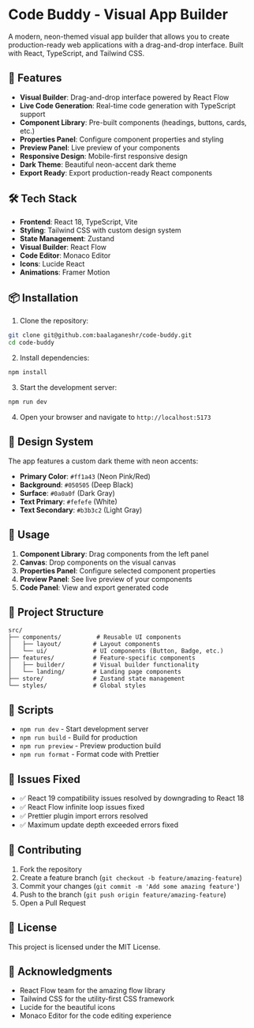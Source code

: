 # Code Buddy - Visual App Builder

A modern, neon-themed visual app builder that allows you to create production-ready web applications with a drag-and-drop interface. Built with React, TypeScript, and Tailwind CSS.

## 🚀 Features

- **Visual Builder**: Drag-and-drop interface powered by React Flow
- **Live Code Generation**: Real-time code generation with TypeScript support
- **Component Library**: Pre-built components (headings, buttons, cards, etc.)
- **Properties Panel**: Configure component properties and styling
- **Preview Panel**: Live preview of your components
- **Responsive Design**: Mobile-first responsive design
- **Dark Theme**: Beautiful neon-accent dark theme
- **Export Ready**: Export production-ready React components

## 🛠️ Tech Stack

- **Frontend**: React 18, TypeScript, Vite
- **Styling**: Tailwind CSS with custom design system
- **State Management**: Zustand
- **Visual Builder**: React Flow
- **Code Editor**: Monaco Editor
- **Icons**: Lucide React
- **Animations**: Framer Motion

## 📦 Installation

1. Clone the repository:
```bash
git clone git@github.com:baalaganeshr/code-buddy.git
cd code-buddy
```

2. Install dependencies:
```bash
npm install
```

3. Start the development server:
```bash
npm run dev
```

4. Open your browser and navigate to `http://localhost:5173`

## 🎨 Design System

The app features a custom dark theme with neon accents:

- **Primary Color**: `#ff1a43` (Neon Pink/Red)
- **Background**: `#050505` (Deep Black)
- **Surface**: `#0a0a0f` (Dark Gray)
- **Text Primary**: `#fefefe` (White)
- **Text Secondary**: `#b3b3c2` (Light Gray)

## 🚀 Usage

1. **Component Library**: Drag components from the left panel
2. **Canvas**: Drop components on the visual canvas
3. **Properties Panel**: Configure selected component properties
4. **Preview Panel**: See live preview of your components
5. **Code Panel**: View and export generated code

## 📁 Project Structure

```
src/
├── components/          # Reusable UI components
│   ├── layout/         # Layout components
│   └── ui/             # UI components (Button, Badge, etc.)
├── features/           # Feature-specific components
│   ├── builder/        # Visual builder functionality
│   └── landing/        # Landing page components
├── store/              # Zustand state management
└── styles/             # Global styles
```

## 🔧 Scripts

- `npm run dev` - Start development server
- `npm run build` - Build for production
- `npm run preview` - Preview production build
- `npm run format` - Format code with Prettier

## 📝 Issues Fixed

- ✅ React 19 compatibility issues resolved by downgrading to React 18
- ✅ React Flow infinite loop issues fixed
- ✅ Prettier plugin import errors resolved
- ✅ Maximum update depth exceeded errors fixed

## 🤝 Contributing

1. Fork the repository
2. Create a feature branch (`git checkout -b feature/amazing-feature`)
3. Commit your changes (`git commit -m 'Add some amazing feature'`)
4. Push to the branch (`git push origin feature/amazing-feature`)
5. Open a Pull Request

## 📄 License

This project is licensed under the MIT License.

## 🙏 Acknowledgments

- React Flow team for the amazing flow library
- Tailwind CSS for the utility-first CSS framework
- Lucide for the beautiful icons
- Monaco Editor for the code editing experience